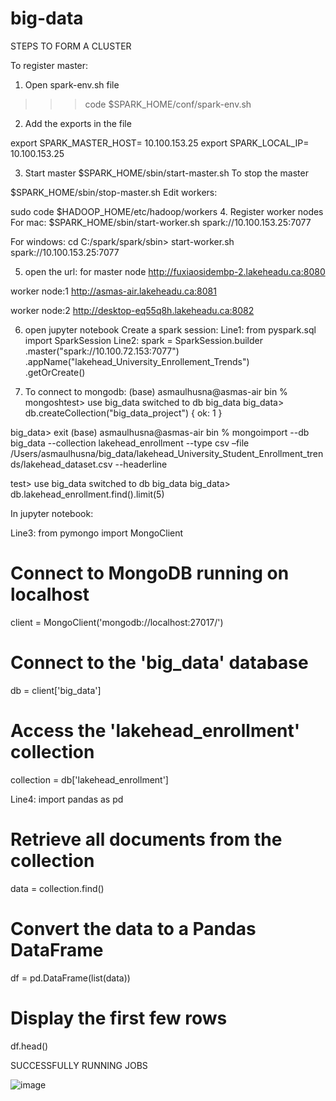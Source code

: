 # big-data
STEPS TO FORM A CLUSTER

To register master: 
1. Open spark-env.sh file

>>> code $SPARK_HOME/conf/spark-env.sh
2. Add the exports in the file

export SPARK_MASTER_HOST= 10.100.153.25
export SPARK_LOCAL_IP= 10.100.153.25

3. Start master
$SPARK_HOME/sbin/start-master.sh
To stop the master

$SPARK_HOME/sbin/stop-master.sh
Edit workers:

sudo code $HADOOP_HOME/etc/hadoop/workers
4. Register worker nodes
For mac:
$SPARK_HOME/sbin/start-worker.sh spark://10.100.153.25:7077

For windows:
cd C:/spark/spark/sbin> start-worker.sh spark://10.100.153.25:7077

5. open the url:
for master node
http://fuxiaosidembp-2.lakeheadu.ca:8080

 worker node:1
http://asmas-air.lakeheadu.ca:8081
 
worker node:2
http://desktop-eq55q8h.lakeheadu.ca:8082

 
6. open jupyter notebook
Create a spark session:
Line1: from pyspark.sql import SparkSession
Line2: spark = SparkSession.builder \
      .master("spark://10.100.72.153:7077") \
      .appName("lakehead_University_Enrollement_Trends") \
      .getOrCreate()

7. To connect to mongodb:
(base) asmaulhusna@asmas-air bin % mongoshtest> use big_data
switched to db big_data
big_data> db.createCollection("big_data_project")
{ ok: 1 }

big_data> exit
(base) asmaulhusna@asmas-air bin % mongoimport --db big_data --collection lakehead_enrollment --type csv –file /Users/asmaulhusna/big_data/lakehead_University_Student_Enrollment_trends/lakehead_dataset.csv  --headerline

test> use big_data
switched to db big_data
big_data> db.lakehead_enrollment.find().limit(5)
 

In jupyter notebook:

Line3: 
from pymongo import MongoClient
# Connect to MongoDB running on localhost
client = MongoClient('mongodb://localhost:27017/')
# Connect to the 'big_data' database
db = client['big_data']
# Access the 'lakehead_enrollment' collection
collection = db['lakehead_enrollment']
 
Line4:
import pandas as pd
# Retrieve all documents from the collection
data = collection.find()
# Convert the data to a Pandas DataFrame
df = pd.DataFrame(list(data))
# Display the first few rows
df.head()




SUCCESSFULLY RUNNING JOBS
 
    
        


        


![image](https://github.com/user-attachments/assets/fe25b449-8b0f-416e-83da-d31b0a7cb840)
